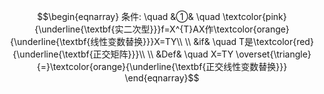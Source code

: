 $$\begin{eqnarray}
条件: \quad
&①& \quad \textcolor{pink}{\underline{\textbf{实二次型}}}f=X^{T}AX作\textcolor{orange}{\underline{\textbf{线性变数替换}}}X=TY\\ \\
&if& \quad T是\textcolor{red}{\underline{\textbf{正交矩阵}}}\\ \\
&Def& \quad X=TY \overset{\triangle}{=}\textcolor{orange}{\underline{\textbf{正交线性变数替换}}}
\end{eqnarray}$$
